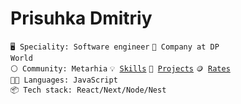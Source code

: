 

# Prisuhka  Dmitriy


<code>🖥️ Speciality: Software engineer</code>
<code>👷 Company at DP World</code><br>
<code>⚪ Community: Metarhia</code>
<code>💡 [Skills](SKILLS.md)</code>
<code>🧻 [Projects](PROJECTS.md)</code>
<code>🪙 [Rates](RATES.md)</code><br>
<code>🧑‍💻 Languages: JavaScript </code>
<code>📦 Tech stack: React/Next/Node/Nest </code>

